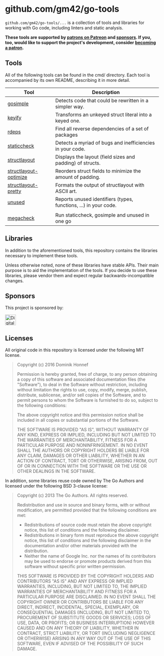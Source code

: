 # github.com/gm42/go-tools

`github.com/gm42/go-tools/...` is a collection of tools and libraries for
working with Go code, including linters and static analysis.

**These tools are supported by
[patrons on Patreon](https://www.patreon.com/dominikh) and
[sponsors](#sponsors). If you, too, would like to support the
project's development, consider
[becoming a patron](https://www.patreon.com/dominikh).**

## Tools

All of the following tools can be found in the cmd/ directory. Each
tool is accompanied by its own README, describing it in more detail.

| Tool                                               | Description                                                      |
|----------------------------------------------------|------------------------------------------------------------------|
| [gosimple](cmd/gosimple/)                          | Detects code that could be rewritten in a simpler way.           |
| [keyify](cmd/keyify/)                              | Transforms an unkeyed struct literal into a keyed one.           |
| [rdeps](cmd/rdeps/)                                | Find all reverse dependencies of a set of packages               |
| [staticcheck](cmd/staticcheck/)                    | Detects a myriad of bugs and inefficiencies in your code.        |
| [structlayout](cmd/structlayout/)                  | Displays the layout (field sizes and padding) of structs.        |
| [structlayout-optimize](cmd/structlayout-optimize) | Reorders struct fields to minimize the amount of padding.        |
| [structlayout-pretty](cmd/structlayout-pretty)     | Formats the output of structlayout with ASCII art.               |
| [unused](cmd/unused/)                              | Reports unused identifiers (types, functions, ...) in your code. |
|                                                    |                                                                  |
| [megacheck](cmd/megacheck)                         | Run staticcheck, gosimple and unused in one go                   |

## Libraries

In addition to the aforementioned tools, this repository contains the
libraries necessary to implement these tools.

Unless otherwise noted, none of these libraries have stable APIs.
Their main purpose is to aid the implementation of the tools. If you
decide to use these libraries, please vendor them and expect regular
backwards-incompatible changes.

## Sponsors

This project is sponsored by:

[<img src="images/sponsors/digitalocean.png" alt="DigitalOcean" height="35"></img>](https://digitalocean.com)

## Licenses

All original code in this repository is licensed under the following
MIT license.

> Copyright (c) 2016 Dominik Honnef
>
> Permission is hereby granted, free of charge, to any person obtaining
> a copy of this software and associated documentation files (the
> "Software"), to deal in the Software without restriction, including
> without limitation the rights to use, copy, modify, merge, publish,
> distribute, sublicense, and/or sell copies of the Software, and to
> permit persons to whom the Software is furnished to do so, subject to
> the following conditions:
>
> The above copyright notice and this permission notice shall be
> included in all copies or substantial portions of the Software.
>
> THE SOFTWARE IS PROVIDED "AS IS", WITHOUT WARRANTY OF ANY KIND,
> EXPRESS OR IMPLIED, INCLUDING BUT NOT LIMITED TO THE WARRANTIES OF
> MERCHANTABILITY, FITNESS FOR A PARTICULAR PURPOSE AND
> NONINFRINGEMENT. IN NO EVENT SHALL THE AUTHORS OR COPYRIGHT HOLDERS BE
> LIABLE FOR ANY CLAIM, DAMAGES OR OTHER LIABILITY, WHETHER IN AN ACTION
> OF CONTRACT, TORT OR OTHERWISE, ARISING FROM, OUT OF OR IN CONNECTION
> WITH THE SOFTWARE OR THE USE OR OTHER DEALINGS IN THE SOFTWARE.

In addition, some libraries reuse code owned by The Go Authors and
licensed under the following BSD 3-clause license:

> Copyright (c) 2013 The Go Authors. All rights reserved.
>
> Redistribution and use in source and binary forms, with or without
> modification, are permitted provided that the following conditions are
> met:
>
>    * Redistributions of source code must retain the above copyright
> notice, this list of conditions and the following disclaimer.
>    * Redistributions in binary form must reproduce the above
> copyright notice, this list of conditions and the following disclaimer
> in the documentation and/or other materials provided with the
> distribution.
>    * Neither the name of Google Inc. nor the names of its
> contributors may be used to endorse or promote products derived from
> this software without specific prior written permission.
>
> THIS SOFTWARE IS PROVIDED BY THE COPYRIGHT HOLDERS AND CONTRIBUTORS
> "AS IS" AND ANY EXPRESS OR IMPLIED WARRANTIES, INCLUDING, BUT NOT
> LIMITED TO, THE IMPLIED WARRANTIES OF MERCHANTABILITY AND FITNESS FOR
> A PARTICULAR PURPOSE ARE DISCLAIMED. IN NO EVENT SHALL THE COPYRIGHT
> OWNER OR CONTRIBUTORS BE LIABLE FOR ANY DIRECT, INDIRECT, INCIDENTAL,
> SPECIAL, EXEMPLARY, OR CONSEQUENTIAL DAMAGES (INCLUDING, BUT NOT
> LIMITED TO, PROCUREMENT OF SUBSTITUTE GOODS OR SERVICES; LOSS OF USE,
> DATA, OR PROFITS; OR BUSINESS INTERRUPTION) HOWEVER CAUSED AND ON ANY
> THEORY OF LIABILITY, WHETHER IN CONTRACT, STRICT LIABILITY, OR TORT
> (INCLUDING NEGLIGENCE OR OTHERWISE) ARISING IN ANY WAY OUT OF THE USE
> OF THIS SOFTWARE, EVEN IF ADVISED OF THE POSSIBILITY OF SUCH DAMAGE.
